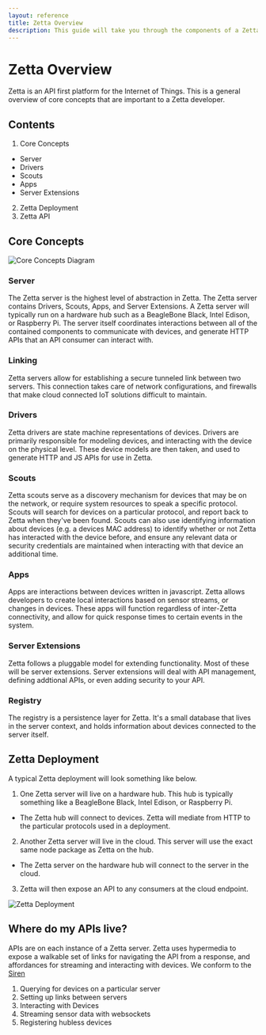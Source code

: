```yaml
---
layout: reference
title: Zetta Overview
description: This guide will take you through the components of a Zetta
---
```



# Zetta Overview

Zetta is an API first platform for the Internet of Things. This is a general overview of core concepts that are important to a Zetta developer. 

## Contents

1. Core Concepts
  - Server
  - Drivers
  - Scouts
  - Apps
  - Server Extensions
2. Zetta Deployment
3. Zetta API

## Core Concepts

![Core Concepts Diagram](/images/reference/zetta-core-concepts.png)

### Server

The Zetta server is the highest level of abstraction in Zetta. The Zetta server contains Drivers, Scouts, Apps, and Server Extensions. A Zetta server will typically run on a hardware hub such as a BeagleBone Black, Intel Edison, or Raspberry Pi. The server itself coordinates interactions between all of the contained components to communicate with devices, and generate HTTP APIs that an API consumer can interact with. 

### Linking

Zetta servers allow for establishing a secure tunneled link between two servers. This connection takes care of network configurations, and firewalls that make cloud connected IoT solutions difficult to maintain. 

### Drivers

Zetta drivers are state machine representations of devices. Drivers are primarily responsible for modeling devices, and interacting with the device on the physical level. These device models are then taken, and used to generate HTTP and JS APIs for use in Zetta.

### Scouts

Zetta scouts serve as a discovery mechanism for devices that may be on the network, or require system resources to speak a specific protocol. Scouts will search for devices on a particular protocol, and report back to Zetta when they've been found. Scouts can also use identifying information about devices (e.g. a devices MAC address) to identify whether or not Zetta has interacted with the device before, and ensure any relevant data or security credentials are maintained when interacting with that device an additional time. 

### Apps

Apps are interactions between devices written in javascript. Zetta allows developers to create local interactions based on sensor streams, or changes in devices. These apps will function regardless of inter-Zetta connectivity, and allow for quick response times to certain events in the system.

### Server Extensions

Zetta follows a pluggable model for extending functionality. Most of these will be server extensions. Server extensions will deal with API management, defining addtional APIs, or even adding security to your API.

### Registry

The registry is a persistence layer for Zetta. It's a small database that lives in the server context, and holds information about devices connected to the server itself.

## Zetta Deployment

A typical Zetta deployment will look something like below.

1.  One Zetta server will live on a hardware hub. This hub is typically something like a BeagleBone Black, Intel Edison, or Raspberry Pi.
  - The Zetta hub will connect to devices. Zetta will mediate from HTTP to the particular protocols used in a deployment.
2.  Another Zetta server will live in the cloud. This server will use the exact same node package as Zetta on the hub.
  - The Zetta server on the hardware hub will connect to the server in the cloud.
3. Zetta will then expose an API to any consumers at the cloud endpoint.


![Zetta Deployment](/images/reference/zetta-deployment.png)

## Where do my APIs live?

APIs are on each instance of a Zetta server. Zetta uses hypermedia to expose a walkable set of links for navigating the API from a response, and affordances for streaming and interacting with devices. We conform to the [Siren](http://sirenspec.org/)

1. Querying for devices on a particular server
2. Setting up links between servers
3. Interacting with Devices
4. Streaming sensor data with websockets
5. Registering hubless devices
